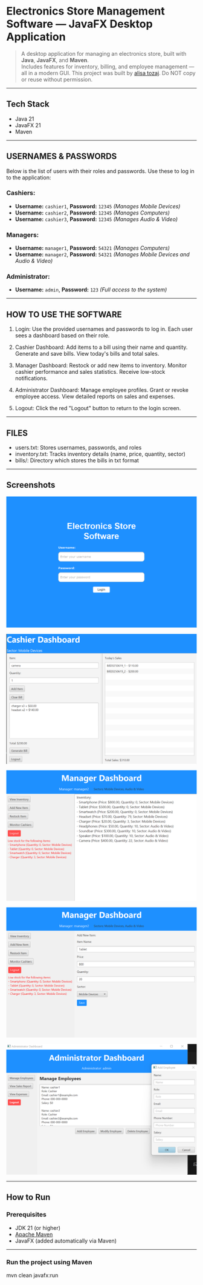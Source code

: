 # Electronics Store Management Software — JavaFX Desktop Application

> A desktop application for managing an electronics store, built with **Java**, **JavaFX**, and **Maven**.  
> Includes features for inventory, billing, and employee management — all in a modern GUI.
> This project was built by [alisa tozaj](https://github.com/alisatozaj). Do NOT copy or reuse without permission.

---

## Tech Stack

- Java 21
- JavaFX 21
- Maven

---

## USERNAMES & PASSWORDS

Below is the list of users with their roles and passwords. Use these to log in to the application:

### Cashiers:
- **Username:** `cashier1`, **Password:** `12345` _(Manages Mobile Devices)_
- **Username:** `cashier2`, **Password:** `12345` _(Manages Computers)_
- **Username:** `cashier3`, **Password:** `12345` _(Manages Audio & Video)_

### Managers:
- **Username:** `manager1`, **Password:** `54321` _(Manages Computers)_
- **Username:** `manager2`, **Password:** `54321` _(Manages Mobile Devices and Audio & Video)_

### Administrator:
- **Username:** `admin`, **Password:** `123` _(Full access to the system)_

---

## HOW TO USE THE SOFTWARE

1. Login:
Use the provided usernames and passwords to log in. Each user sees a dashboard based on their role.

2. Cashier Dashboard:
Add items to a bill using their name and quantity.
Generate and save bills.
View today's bills and total sales.

3. Manager Dashboard:
Restock or add new items to inventory.
Monitor cashier performance and sales statistics.
Receive low-stock notifications.

4. Administrator Dashboard:
Manage employee profiles.
Grant or revoke employee access.
View detailed reports on sales and expenses.

5. Logout:
Click the red "Logout" button to return to the login screen.

---

## FILES
- users.txt: Stores usernames, passwords, and roles
- inventory.txt: Tracks inventory details (name, price, quantity, sector)
- bills/: Directory which stores the bills in txt format

---

## Screenshots
![Login](screenshots/E_login.png)

![Cashier](screenshots/E_cashierDashboard.png)

![Manager](screenshots/E_managerDashboard.png)

![Manager](screenshots/E_managerDashboard1.png)

![Admin](screenshots/E_adminDashboard.png)

---

## How to Run

### Prerequisites

- JDK 21 (or higher)
- [Apache Maven](https://maven.apache.org/download.cgi)
- JavaFX (added automatically via Maven)

---

### Run the project using Maven
mvn clean javafx:run




